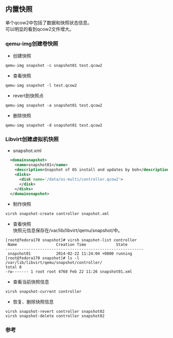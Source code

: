 内置快照
-----
单个qcow2中包括了数据和快照状态信息。    
可以明显的看到qcow2文件增大。
### qemu-img创建卷快照 
+ 创建快照  
```shell
qemu-img snapshot -c snapshot01 test.qcow2
```
+ 查看快照  
```shell
qemu-img snapshot -l test.qcow2
```

+ revert到快照点 
```shell
qemu-img snapshot -a snapshot01 test.qcow2
```

+ 删除快照   
```shell 
qemu-img snapshot -d snapshot01 test.qcow2
```
### Libvirt创建虚拟机快照  
+ snapshot.xml  
```xml
  <domainsnapshot>
    <name>snapshot01</name>
    <description>Snapshot of OS install and updates by boh</description>
    <disks>
      <disk name='/data/os-multi/controller.qcow2'>
      </disk>
    </disks>
  </domainsnapshot>
```
+ 制作快照
```shell 
virsh snapshot-create controller snapshot.xml
```
+ 查看快照  
快照元信息保存在/var/lib/libvirt/qemu/snapshot/中。  
```shell
[root@fedora170 snapshot]# virsh snapshot-list controller
 Name                 Creation Time             State
------------------------------------------------------------
 snapshot01           2014-02-22 11:24:04 +0800 running
[root@fedora170 snapshot]# ls -l /var/lib/libvirt/qemu/snapshot/controller/
total 8
-rw------- 1 root root 4768 Feb 22 11:26 snapshot01.xml
```
+ 查看当前快照信息  
```shell
virsh snapshot-current controller
```
+ 恢复、删除快照信息  
```shell
virsh snapshot-revert controller snapshot02
virsh snapshot-delete controller snapshot02
```

### 参考
[Atomic Snapshots of Multiple Devices]:http://wiki.qemu.org/Features/SnapshotsMultipleDevices
[Snapshots]:http://wiki.qemu.org/Features/Snapshots
[Libvirt snapshot]:http://wiki.libvirt.org/page/Snapshots
[Fedora virt snapshot]:https://fedoraproject.org/wiki/Features/Virt_Live_Snapshots
[Libvirt live snapshot]:http://kashyapc.com/2012/09/14/externaland-live-snapshots-with-libvirt/
[kvm快照浅析]:http://itxx.sinaapp.com/blog/content/130
[1]:http://blog.sina.com.cn/s/blog_53ab41fd01013rc0.html
[2]:http://blog.csdn.net/gg296231363/article/details/6899533
